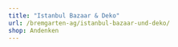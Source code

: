 ```yaml
---
title: "Istanbul Bazaar & Deko"
url: /bremgarten-ag/istanbul-bazaar-und-deko/
shop: Andenken
---
```

